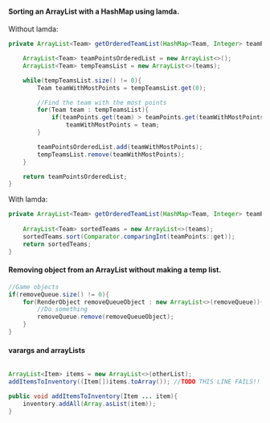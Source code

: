 #### Sorting an ArrayList with a HashMap using lamda.

Without lamda:

````java
private ArrayList<Team> getOrderedTeamList(HashMap<Team, Integer> teamPoints){

    ArrayList<Team> teamPointsOrderedList = new ArrayList<>();
    ArrayList<Team> tempTeamsList = new ArrayList<>(teams);

    while(tempTeamsList.size() != 0){
        Team teamWithMostPoints = tempTeamsList.get(0);

        //Find the team with the most points
        for(Team team : tempTeamsList){
            if(teamPoints.get(team) > teamPoints.get(teamWithMostPoints))
                teamWithMostPoints = team;
        }

        teamPointsOrderedList.add(teamWithMostPoints);
        tempTeamsList.remove(teamWithMostPoints);
    }

    return teamPointsOrderedList;
}

````



With lamda:

```java
private ArrayList<Team> getOrderedTeamList(HashMap<Team, Integer> teamPoints){
    
    ArrayList<Team> sortedTeams = new ArrayList<>(teams);
    sortedTeams.sort(Comparator.comparingInt(teamPoints::get));
    return sortedTeams;
}
```



#### Removing object from an ArrayList without making a temp list.

```java
//Game objects
if(removeQueue.size() != 0){
    for(RenderObject removeQueueObject : new ArrayList<>(removeQueue)){
        //Do something
        removeQueue.remove(removeQueueObject);
    }
}
```

#### varargs and arrayLists

```java

ArrayList<Item> items = new ArrayList<>(otherList);
addItemsToInventory((Item[])items.toArray()); //TODO THIS LINE FAILS!! FIND ANOHTER WAY

public void addItemsToInventory(Item ... item){
    inventory.addAll(Array.asList(item));
}
```

